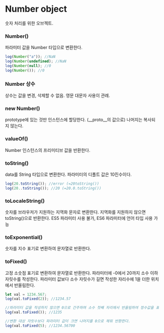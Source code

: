 # Number object

숫자 처리를 위한 오브젝트.

### Number()

파라미터 값을 Number 타입으로 변환한다.

```jsx
log(Number("a")); //NaN
log(Number(undefined); //NaN
log(Number(null); //0
log(Number()); //0
```

### Number 상수

상수는 값을 변경, 삭제할 수 없음. 영문 대문자 사용이 관례.

### new Number()

prototype에 있는 것만 인스턴스에 할당한다. (__proto__의 값으로) 나머지는 복사되지 않는다.

### valueOf()

Number 인스턴스의 프리미티브 값을 반환한다.

### toString()

data를 String 타입으로 변환한다. 파라미터의 디폴트 값은 10진수이다.

```jsx
log(20.toString()); //error (=20toString())
log(20..toString()); //20 (=20.0.toString())
```

### toLocaleString()

숫자를 브라우저가 지원하는 지역화 문자로 변환한다. 지역화를 지원하지 않으면 toString()으로 반환한다. ES5 파라미터 사용 불가, ES6 파라미터에 언어 타입 사용 가능

### toExponential()

숫자를 지수 표기로 변환하여 문자열로 반환한다.

### toFixed()

고정 소숫점 표기로 변환하여 문자열로 반환한다. 파라미터에 -0에서 20까지 소수 이하 자릿수를 작성한다. 파라미터 값보다 소수 자릿수가 길면 작성한 자리수에 1을 더한 위치에서 반올림한다.

```jsx
let val = 1234.567;
log(val.toFixed(2)); //1234.57

//파라미터 값을 작성하지 않으면 0으로 간주하며 소수 첫째 자리에서 반올림하여 정수값을 표시한다.
log(val.toFixed()); //1235

//변환 대상 자릿수보다 파라미터 값이 크면 나머지를 0으로 채워 반환한다.
log(val.toFixed(5); //1234.56700
```